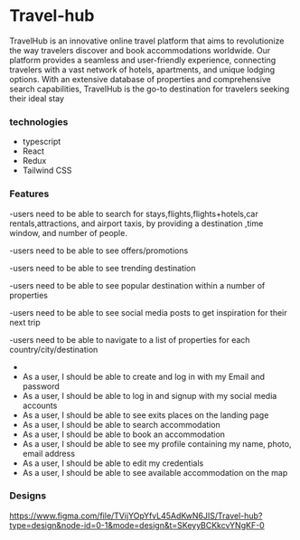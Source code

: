 # Travel-hub
TravelHub is an innovative online travel platform that aims to revolutionize the way travelers discover and book accommodations worldwide. Our platform provides a seamless and user-friendly experience, connecting travelers with a vast network of hotels, apartments, and unique lodging options. With an extensive database of properties and comprehensive search capabilities, TravelHub is the go-to destination for travelers seeking their ideal stay

### technologies
- typescript
- React  
- Redux
- Tailwind CSS


### Features
-users need to be able to search for stays,flights,flights+hotels,car rentals,attractions, and airport taxis, by providing a destination ,time window, and number of people.

-users need to be able to see offers/promotions

-users need to be able to see trending destination

-users need to be able to see popular destination within a number of properties

-users need to be able to see social media posts to get inspiration for their next trip

-users need to be able to navigate to a list of properties for each country/city/destination

-
- As a user, I should be able to create and log in with my Email and password
- As a user, I should be able to log in and signup with my social media accounts
- As a user, I should be able to see exits places on the landing page
- As a user, I should be able to search accommodation
- As a user, I should be able to book an accommodation
- As a user, I should be able to see my profile containing my name, photo, email address
- As a user, I should be able to edit my credentials
- As a user, I should be able to see available accommodation on the map 
### Designs
https://www.figma.com/file/TVijYOpYfvL45AdKwN6JIS/Travel-hub?type=design&node-id=0-1&mode=design&t=SKeyyBCKkcvYNgKF-0
